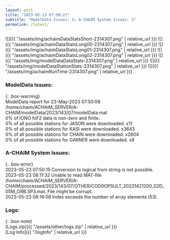 ```yaml
---
layout: post
title: "2023-05-23 07:50:21"
subtitle: "ModelData Issues: 5; A-CHAIM System Issues: 3"
permalink: /latest/
---
```


![]({{ "/assets/img/achaimDataStatsShort-2314307.png" | relative_url }})
![]({{ "/assets/img/achaimDataStatsLong00-2314307.png" | relative_url }})
![]({{ "/assets/img/achaimDataStatsLong01-2314307.png" | relative_url }})
![]({{ "/assets/img/achaimDataStatsLong02-2314307.png" | relative_url }})
![]({{ "/assets/img/modelDataDataStats-2314307.png" | relative_url }})
![]({{ "/assets/img/modelDataStationStats-2314307.png" | relative_url }})
![]({{ "/assets/img/achaimRunTime-2314307.png" | relative_url }})


### ModelData Issues:  
  
{: .box-warning}  
 ModelData report for 23-May-2023 07:50:08   
 /home/chaim/ACHAIM_SERVER/A-CHAIM/modelData/2023/143/07/modelData.mat   
 0% of IONO foF2 data is non-zero and finite.   
 0% of all possible stations for JASON were downloaded. x11   
 0% of all possible stations for KASI were downloaded. x3643   
 0% of all possible stations for CHAIN were downloaded. x2604   
 0% of all possible stations for GARNER were downloaded. x8   
  
### A-CHAIM System Issues:  
  
{: .box-error}  
2023-05-23 07:50:15 Conversion to logical from string is not possible.  
2023-05-23 08:11:32 Unable to read MAT-file /home/chaim/ACHAIM_SERVER/A-CHAIM/processed/2023/143/07/OTHER/COD0OPSULT_20231421200_02D_05M_ORB.SP3.mat. File might be corrupt.  
2023-05-23 08:16:08 Index exceeds the number of array elements (53).  

### Logs:  
  
{: .box-note}  
[Logs.zip]({{ "/assets/other/logs.zip" | relative_url }})  
[Log Info]({{ "/logInfo" | relative_url }})  
